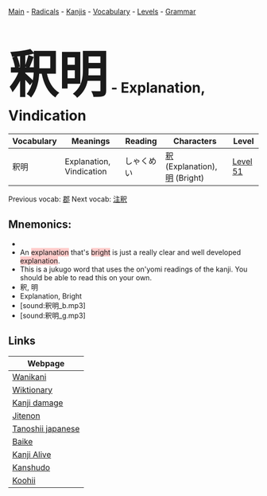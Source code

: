 <style> bigfont {font-size: 100px}</style>
[Main](../README.md) -
[Radicals](../radicals.md) -
[Kanjis](../kanjis.md) -
[Vocabulary](../vocabulary.md) -
[Levels](../levels.md) -
[Grammar](../grammar.md)
# <bigfont> 釈明</bigfont> - Explanation, Vindication 

| Vocabulary | Meanings | Reading | Characters | Level |
| --- | --- | --- | --- | --- |
| 釈明 | Explanation, Vindication | しゃくめい |  [釈](../kanjis/釈.md) (Explanation), [明](../kanjis/明.md) (Bright) | [Level 51](../levels/wk_level51.md) |

Previous vocab: [郡](郡.md) Next vocab: [注釈](注釈.md) 

## Mnemonics:

* 
* An <span style="background-color:#ffcccb"> explanation</span> that's <span style="background-color:#ffcccb"> bright</span> is just a really clear and well developed <span style="background-color:#ffcccb"> explanation</span>.
* This is a jukugo word that uses the on'yomi readings of the kanji. You should be able to read this on your own.
* 釈, 明
* Explanation, Bright
* [sound:釈明_b.mp3]
* [sound:釈明_g.mp3]


## Links 

| Webpage |
| --- |
| [Wanikani          ](https://www.wanikani.com/kanji/釈明) |
| [Wiktionary        ](https://en.wiktionary.org/wiki/釈明) |
| [Kanji damage      ](http://www.kanjidamage.com/kanji/search?utf8=✓&q=釈明) |
| [Jitenon           ](https://jitenon.com/kanji/釈明) |
| [Tanoshii japanese ](https://www.tanoshiijapanese.com/dictionary/kanji.cfm?k=釈明) |
| [Baike             ](https://baike.baidu.com/item/釈明) |
| [Kanji Alive       ](https://app.kanjialive.com/釈明) |
| [Kanshudo          ](https://www.kanshudo.com/searchmn?q=釈明) |
| [Koohii            ](https://kanji.koohii.com/study/kanji/釈明) |

